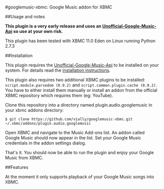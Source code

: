 #googlemusic-xbmc: Google Music addon for XBMC

##Usage and notes

**This plugin is a very early release and uses an [Unofficial-Google-Music-Api](https://github.com/simon-weber/Unofficial-Google-Music-API) so use at your own risk.**

This plugin has been tested with XBMC 11.0 Eden on Linux running Python 2.7.3

##Installation

This plugin requires the [Unofficial-Google-Music-Api](https://github.com/simon-weber/Unofficial-Google-Music-API) to be installed on your system. For details read the [installation instructions](https://github.com/simon-weber/Unofficial-Google-Music-API#installation).

This plugin also requires two additional XBMC plugins to be installed: `script.module.parsedom (0.9.2)` and `script.common.plugin.cache (0.9.2)`. You have to either install them manually or install an addon from the official XBMC repository which requires them (eg: YouTube).

Clone this repository into a directory named plugin.audio.googlemusic in your xbmc addons directory:

    $ git clone https://github.com/vially/googlemusic-xbmc.git ~/.xbmc/addons/plugin.audio.googlemusic

Open XBMC and navigate to the Music Add-ons list. An addon called Google Music should now appear in the list. Set your Google Music credentials in the addon settings dialog.

That's it. You should now be able to run the plugin and enjoy your Google Music from XBMC.

##Features

At the moment it only supports playback of your Google Music songs into XBMC.
